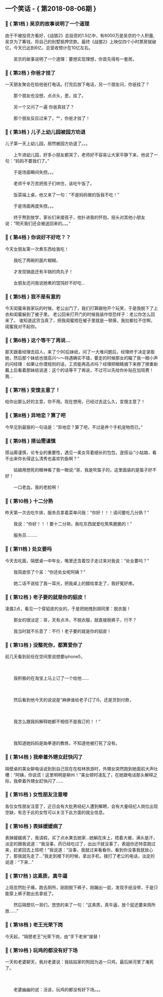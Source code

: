 ## 一个笑话 - { 第2018-08-06期 }
</hr>

### :jack_o_lantern: { 第1档 } 吴京的故事说明了一个道理
由于不被投资方看好，《战狼2》总投资的1.5亿中，有8000万是吴京的个人积蓄, 吴京为了筹钱，将自己的别墅抵押贷款。最终《战狼2》上映仅四个小时票房就破亿，今天已达到6亿，总营收预计在10亿左右。<br/><br/>　　吴京的故事说明了一个道理：要想实现理想，你首先得有一套房。


### :jack_o_lantern: { 第2档 } 你爸才挂了
一天朋友聚会在给他爸打电话。打完后放下电话，另一个朋友问，你爸挂了？<br/><br/>　　那个朋友也没想，点点头，恩，挂了。<br/><br/>　　另一个又问了一遍 你爸真挂了？<br/><br/>　　那个朋友反应过来了，艹，你爸才挂了！


### :jack_o_lantern: { 第3档 } 儿子上幼儿园被园方劝退
儿子第一天上幼儿园，居然被园方劝退了。。。<br/><br/>　　上午进幼儿园，好多小朋友都哭了，老师好不容易让大家平静下来，他说了一句：“妈妈不要我们了。”<br/><br/>　　于是场面瞬间失控。。。<br/><br/>　　老师千辛万苦把孩子们哄住，该吃午饭了。<br/><br/>　　饭菜端上桌，他又来了一句：“不是妈妈做的饭我不吃！”<br/><br/>　　于是场面再度失控。。。<br/><br/>　　终于熬到放学，家长们来接孩子，他扑进我的怀抱，扭头对其他小朋友说：“明天我们还会被送回来的。。。”


### :jack_o_lantern: { 第4档 } 你说好不好吃？？
今天女朋友第一次煮东西给我吃！<br/><br/>　　我吃了两碗的面片糊糊，<br/><br/>　　才发现锅底还有半锅的肉丸子！<br/><br/>　　女朋友还问我说她煮的馄饨好不好吃…


### :jack_o_lantern: { 第5档 } 我不是有意的
今天闺蜜来我家玩的时候，老公出门了，我们打算跟他开个玩笑，于是我脱下了上衣和闺蜜躲到了被子里。 老公回来打开门的时候我装作惊恐样子：老公你怎么回来了。 谁知道这货当真了，把我闺蜜捂在被子里就是一顿揍，我拉都拉不住啊，闺蜜我对不起你。


### :jack_o_lantern: { 第6档 } 这个等干了再说...
那天跟着经理去招人，来了个90后妹纸，问了一大堆问题后，经理终于决定录取她，然后那个妹纸也很高兴～～待遇确实不错，要走的时候那女的瞄了我一眼小声的问经理：如果让你潜规则的话，工资能再高点吗？经理把眼睛摘下来擦了擦重新戴上后看着那妹纸说道：这个的话等干了再说，不过可以先给你补贴在加班费！我...


### :jack_o_lantern: { 第7档 } 变馊主意了！
给你出那么好的主意，你不用。现在想用，已经过去这么久，变馊主意了！


### :jack_o_lantern: { 第8档 } 异地恋？算了吧
今早见到最狠的一句话是：“异地恋？算了吧，不过是养个手机宠物而已。”


### :jack_o_lantern: { 第9档 } 搭讪需谨慎
搭讪需谨慎，论专业的重要性，遇见一美女背着细长的包包，遂搭讪:“小姑娘，看不出来你长得这么清秀也喜欢钓鱼啊？”<br/><br/>　　姑娘用想死的眼神看了我一眼说:“哥，我是吹笛子的，这里面装的是笛子好不好！<br/><br/>　　一口老血，我的老脸啊！


### :jack_o_lantern: { 第10档 } 十二分熟
昨天第一次去吃牛排，服务员拿着菜单问我：“你好！！！请问要吃几分熟？”<br/><br/>　　我说：“你好！！！要十二分熟，我吃东西就爱吃焦焦脆脆的！”<br/><br/>　　服务员………


### :jack_o_lantern: { 第11档 } 处女要吗
今天去吃面，隔壁桌一中年女，嘴里还含着饺子走过来对我说：“处女要吗？”<br/><br/>　　我简直惊了个呆：“你还处女呢阿姨？”<br/><br/>　　她二话不说给了我一耳光，把我桌上的醋给拿走了，我好冤好疼。


### :jack_o_lantern: { 第12档 } 老子要的就是你的貂皮！
凌晨2点，看见一个穿貂皮的女的，于是把她拽到胡同里：脱衣服！<br/><br/>　　那女的很淡定：哥，天有点冷，不脱衣服，就直接脱裤子，行不？<br/><br/>　　我当时就不乐意了：不行！老子要的就是你的貂皮！


### :jack_o_lantern: { 第13档 } 没整死你，都算爱你了
前几天看到前任在空间里说想要iphone5，<br/><br/><br/><br/>　　我积极的在淘宝上马上订了一个给他……<br/><br/><br/><br/>　　然后看到他今天的说说是“麻痹谁给老子订了i5，还是货到付款，<br/><br/><br/><br/>　　我怎么跟我妈解释她都不相信不是我订的！！”<br/><br/><br/><br/>　　我知道她妈妈是跆拳道的教练，不知道他被打死了没有。


### :jack_o_lantern: { 第14档 } 我牵着外甥女赶快闪了
隔壁桌的美女聊电话说到到自己现在在桂林旅游时，外甥女突然跑到她面前大声吐槽：“阿姨，你说谎！这里明明是柳州！”美女顿时凌乱了，在她跟电话那头解释之际，我牵着外甥女赶快闪了……


### :jack_o_lantern: { 第15档 } 女性朋友注意喽
各位女性朋友注意了，近日会有大批男经纪人遭到解聘，会有大量经纪人岗位出现空缺，有志于此的女性可以关注下此方面的就业信息。


### :jack_o_lantern: { 第16档 } 表妹媛媛病了
表妹媛媛病了，我请假，买了点水果去她家...她躺在床上，捂着大被，满头是汗，淡定的跟我说道：“我没事，药已经吃过了，出出汗就没事了，表姐你还特意跑过来，赶紧回去上班吧！”我说道：“没事，我就过来看看你，看到你没事我就放心了，那我就先走了...”我走到楼下的时候，拿出手机，拨打了老公的电话，淡定的说道：“下来...”


### :jack_o_lantern: { 第17档 } 这素质，真牛逼
上班忽然肚子痛，跑去厕所，刚刚脱下裤子，刚蹦出一屁，发现手纸没带，于是只能穿上裤子跑出去拿纸了。<br/><br/>　　然后隔壁坑一哥们，悠悠的来了一句：“这素质，真牛逼，放个屁还要来厕所放……”


### :jack_o_lantern: { 第18档 } 老王光荣下岗
今天起，“隔壁老王”光荣下岗，由“手下老宋”接替！


### :jack_o_lantern: { 第19档 } 玩鸡的都没有好下场
一天和老婆聊天，我对老婆说：我姑姑家的狗因为追一只鸡，最后掉河里了淹死了。<br/><br/><br/><br/>　　老婆幽幽的说：活该，玩鸡的都没有好下场。。。

